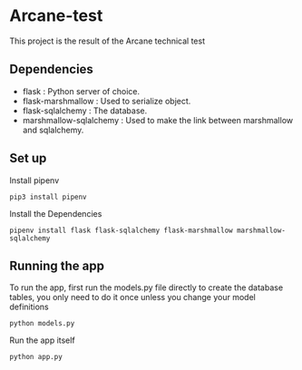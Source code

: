 # Arcane-test

This project is the result of the Arcane technical test

## Dependencies

- flask : Python server of choice.
- flask-marshmallow : Used to serialize object.
- flask-sqlalchemy : The database.
- marshmallow-sqlalchemy : Used to make the link between marshmallow and sqlalchemy.


## Set up

Install pipenv
```
pip3 install pipenv
```

Install the Dependencies
```
pipenv install flask flask-sqlalchemy flask-marshmallow marshmallow-sqlalchemy
```

## Running the app

To run the app, first run the models.py file directly to create the database tables, you only need to do it once unless you change your model definitions
```
python models.py
```

Run the app itself
```
python app.py
```
